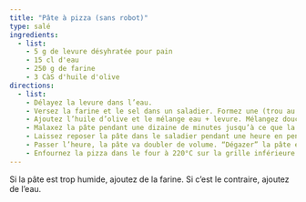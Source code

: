 ```yaml
---
title: "Pâte à pizza (sans robot)"
type: salé
ingredients:
  - list:
    - 5 g de levure désyhratée pour pain
    - 15 cl d'eau
    - 250 g de farine
    - 3 CàS d'huile d'olive
directions:
  - list:
    - Délayez la levure dans l’eau.
    - Versez la farine et le sel dans un saladier. Formez une (trou au milieu).
    - Ajoutez l’huile d’olive et le mélange eau + levure. Mélangez doucement le liquide et la farine avec vos mains.
    - Malaxez la pâte pendant une dizaine de minutes jusqu’à ce que la pâte soit homogène et se détache bien des mains.
    - Laissez reposer la pâte dans le saladier pendant une heure en pensant à bien couvrir le saladier d’un torchon.
    - Passer l’heure, la pâte va doubler de volume. “Dégazer” la pâte en frappant énergiquement sur celle-ci. Puis, étalez la pâte à l’aide d’un pâtisserie dans un plat. Préchauffez votre four à 220°C.
    - Enfournez la pizza dans le four à 220°C sur la grille inférieure pendant 15 minutes.
---
```


Si la pâte est trop humide, ajoutez de la farine. Si c’est le contraire, ajoutez de l’eau.
